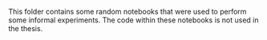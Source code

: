 This folder contains some random notebooks that were used to perform some
informal experiments. The code within these notebooks is not used in the
thesis.
